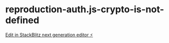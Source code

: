 # reproduction-auth.js-crypto-is-not-defined

[Edit in StackBlitz next generation editor ⚡️](https://stackblitz.com/~/github.com/Stadly/reproduction-auth.js-crypto-is-not-defined)